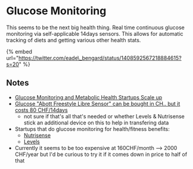 # Glucose Monitoring

This seems to be the next big health thing. Real time continuous glucose monitoring via self-applicable 14days sensors. This allows for automatic tracking of diets and getting various other health stats.

{% embed url="https://twitter.com/eade\_bengard/status/1408592567218884615?s=20" %}

## Notes

* [Glucose Monitoring and Metabolic Health Startups Scale up](https://insider.fitt.co/glucose-monitoring-and-metabolic-health-startups-scale-up/)
* [Glucose "Abott Freestyle Libre Sensor" can be bought in CH.. but it costs 80 CHF/14days](https://www.zurrose-shop.ch/de/abbott-freestyle-libre-sensor-1-stk-/?channable=01622769640036363835343234b2&CMP=Shopping&layer=cum5_2021&gclid=CjwKCAjwoNuGBhA8EiwAFxomAysi35XWXPcAiP5B7F-kikNTLt3vFh44z3NrqtFDrzeEHGvWC73EwxoCyYUQAvD_BwE)
  * not sure if that's all that's needed or whether Levels & Nutrisense stick an additional device on this to help in transfering data
* Startups that do glucose monitoring for health/fitness benefits:
  * [Nutrisense](https://www.nutrisense.io/how-it-works)
  * [Levels](https://www.levelshealth.com/)
* Currently it seems to be too expensive at 160CHF/month --&gt; 2000 CHF/year but I'd be curious to try it if it comes down in price to half of that

 


